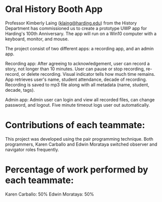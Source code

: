 # Oral History Booth App
Professor Kimberly Laing (klaing@harding.edu) from the History Department has commissioned us to create a prototype UWP app for Harding's 100th Anniversary.  The app will run on a Win10 computer with a keyboard, monitor, and mouse.

The project  consist of two different apps: a recording app, and an admin app.

Recording app:
After agreeing to acknowledgement, user can record a story, not longer than 10 minutes. User can pause or stop recording, re-record, or delete recording. Visual indicator tells how much time remains. App retrieves user's name, student attendance, decade of recording. Recording is saved to mp3 file along with all metadata (name, student, decade, tags).

Admin app:
Admin user can login and view all recorded files, can change password, and logout. Five minute timeout logs user out automatically.

# Contributions of each teammate:

This project was developed using the pair programming technique. Both programmers, Karen Carballo and Edwin Morataya switched observer and navigator roles frequently.

# Percentage of work performed by each teammate:

Karen Carballo: 50% Edwin Morataya: 50%
